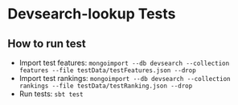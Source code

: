 # Devsearch-lookup Tests

## How to run test

* Import test features: `mongoimport --db devsearch --collection features --file testData/testFeatures.json --drop`
* Import test rankings: `mongoimport --db devsearch --collection rankings --file testData/testRanking.json --drop`
* Run tests: `sbt test`